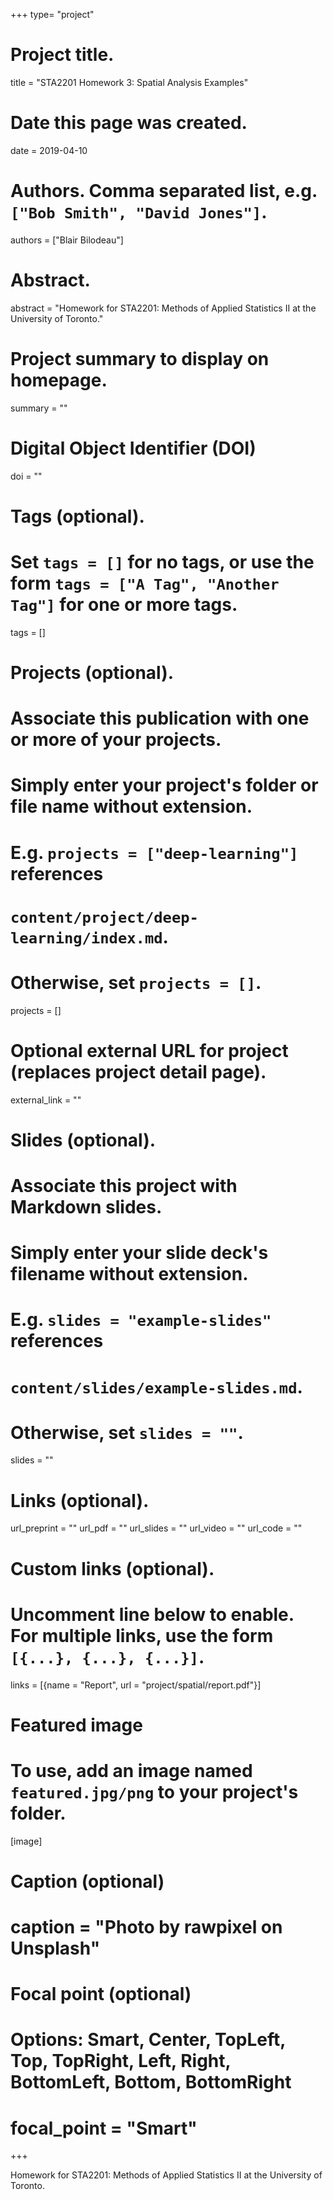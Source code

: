 +++
type= "project"

# Project title.
title = "STA2201 Homework 3: Spatial Analysis Examples"

# Date this page was created.
date = 2019-04-10

# Authors. Comma separated list, e.g. `["Bob Smith", "David Jones"]`.
authors = ["Blair Bilodeau"]

# Abstract.
abstract = "Homework for STA2201: Methods of Applied Statistics II at the University of Toronto."

# Project summary to display on homepage.
summary = ""

# Digital Object Identifier (DOI)
doi = ""

# Tags (optional).
#   Set `tags = []` for no tags, or use the form `tags = ["A Tag", "Another Tag"]` for one or more tags.
tags = []

# Projects (optional).
#   Associate this publication with one or more of your projects.
#   Simply enter your project's folder or file name without extension.
#   E.g. `projects = ["deep-learning"]` references 
#   `content/project/deep-learning/index.md`.
#   Otherwise, set `projects = []`.
projects = []

# Optional external URL for project (replaces project detail page).
external_link = ""

# Slides (optional).
#   Associate this project with Markdown slides.
#   Simply enter your slide deck's filename without extension.
#   E.g. `slides = "example-slides"` references 
#   `content/slides/example-slides.md`.
#   Otherwise, set `slides = ""`.
slides = ""

# Links (optional).
url_preprint = ""
url_pdf = ""
url_slides = ""
url_video = ""
url_code = ""

# Custom links (optional).
#   Uncomment line below to enable. For multiple links, use the form `[{...}, {...}, {...}]`.
links = [{name = "Report", url = "project/spatial/report.pdf"}]

# Featured image
# To use, add an image named `featured.jpg/png` to your project's folder. 
[image]
  # Caption (optional)
  # caption = "Photo by rawpixel on Unsplash"
  
  # Focal point (optional)
  # Options: Smart, Center, TopLeft, Top, TopRight, Left, Right, BottomLeft, Bottom, BottomRight
  # focal_point = "Smart"
+++

Homework for STA2201: Methods of Applied Statistics II at the University of Toronto.
